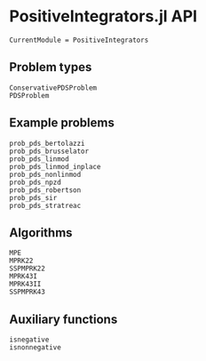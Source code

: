 # PositiveIntegrators.jl API

```@meta
CurrentModule = PositiveIntegrators
```

## Problem types

```@docs
ConservativePDSProblem
PDSProblem
```

## Example problems

```@docs
prob_pds_bertolazzi
prob_pds_brusselator
prob_pds_linmod
prob_pds_linmod_inplace
prob_pds_nonlinmod
prob_pds_npzd
prob_pds_robertson
prob_pds_sir
prob_pds_stratreac
```

## Algorithms

```@docs
MPE
MPRK22
SSPMPRK22
MPRK43I
MPRK43II
SSPMPRK43
```

## Auxiliary functions

```@docs
isnegative
isnonnegative
```
